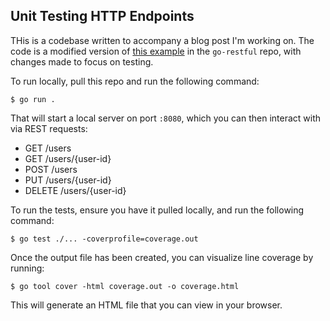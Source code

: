 ## Unit Testing HTTP Endpoints

THis is a codebase written to accompany a blog post I'm working on.  The code is a modified version of [this example]() in the `go-restful` repo, with changes made to focus on testing.

To run locally, pull this repo and run the following command:
```shell
$ go run .
```

That will start a local server on port `:8080`, which you can then interact with via REST requests:
- GET /users
- GET /users/{user-id}
- POST /users
- PUT /users/{user-id}
- DELETE /users/{user-id}

To run the tests, ensure you have it pulled locally, and run the following command:
```shell
$ go test ./... -coverprofile=coverage.out
```

Once the output file has been created, you can visualize line coverage by running:
```shell
$ go tool cover -html coverage.out -o coverage.html
```
This will generate an HTML file that you can view in your browser.
